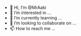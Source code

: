 - 👋 Hi, I’m @MrAaki
- 👀 I’m interested in ...
- 🌱 I’m currently learning ...
- 💞️ I’m looking to collaborate on ...
- 📫 How to reach me ...

<!---
MrAaki/MrAaki is a ✨ special ✨ repository because its `README.md` (this file) appears on your GitHub profile.
You can click the Preview link to take a look at your changes.
--->

